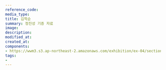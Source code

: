 ```yaml
---
reference_code:
media_type:
title: 김학순
summary: 정진성 기증 자료
image:
description:
modified_at:
created_at:
components:
- https://wwm3.s3.ap-northeast-2.amazonaws.com/exhibition/ex-04/section-03/정진성/정진성+기증.JPG
tags:
-
---
```

